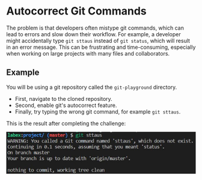 # Autocorrect Git Commands

The problem is that developers often mistype git commands, which can lead to errors and slow down their workflow. For example, a developer might accidentally type `git sttaus` instead of `git status`, which will result in an error message. This can be frustrating and time-consuming, especially when working on large projects with many files and collaborators.

## Example

You will be using a git repository called the `git-playground` directory.

- First, navigate to the cloned repository.
- Second, enable git's autocorrect feature.
- Finally, try typing the wrong git command, for example `git sttaus`.

This is the result after completing the challenge:

![<result>](./assets/challenge-autocorrect-step1-1.jpg)
